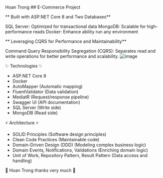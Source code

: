 Hoan Trong ## E-Commerce Project

** Built with ASP.NET Core 8 and Two Databases**

SQL Server: Optimized for transactional data
MongoDB: Scalable for high-performance reads
Docker: Enhance ability run any environment

** Leveraging CQRS for Performance and Maintainability**

Command Query Responsibility Segregation (CQRS): Separates read and write operations for better performance and scalability.
![image](https://github.com/luonghoantrongct2004/E-Cormmerce-CQRS-Core-8/assets/150529417/c1df78dc-8e1b-4767-aa94-339058a5a089)

✨ Technologies ✨ 

- ASP.NET Core 8
- Docker
- AutoMapper (Automatic mapping)
- FluentValidator (Data validation)
- MediatR (Request/response pipeline)
- Swagger UI  (API documentation)
- SQL Server (Write side)
- MongoDB (Read side)

⚡ Architecture ⚡

- SOLID Principles (Software design principles)
- Clean Code Practices (Maintainable code)
- Domain-Driven Design (DDD) (Modeling complex business logic)
- Domain Events, Notifications, Validations (Enriching domain logic)
- Unit of Work, Repository Pattern, Result Pattern (Data access and handling)

💖 Hoan Trong thanks very much 💖
